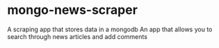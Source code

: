 # mongo-news-scraper
A scraping app that stores data in a mongodb
An app that allows you to search through news articles and add comments
